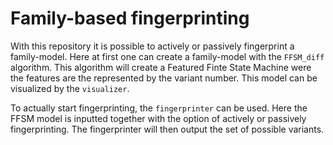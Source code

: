 # Family-based fingerprinting
With this repository it is possible to actively or passively fingerprint a family-model. Here at first one can create a family-model with the `FFSM_diff` algorithm. This algorithm will create a Featured Finte State Machine were the features are the represented by the variant number. This model can be visualized by the `visualizer`.

To actually start fingerprinting, the `fingerprinter` can be used. Here the FFSM model is inputted together with the option of actively or passively fingerprinting. The fingerprinter will then output the set of possible variants.


